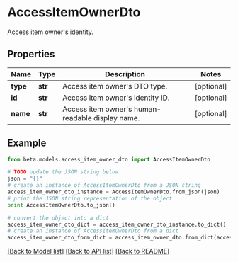 # AccessItemOwnerDto

Access item owner's identity.

## Properties
Name | Type | Description | Notes
------------ | ------------- | ------------- | -------------
**type** | **str** | Access item owner&#39;s DTO type. | [optional] 
**id** | **str** | Access item owner&#39;s identity ID. | [optional] 
**name** | **str** | Access item owner&#39;s human-readable display name. | [optional] 

## Example

```python
from beta.models.access_item_owner_dto import AccessItemOwnerDto

# TODO update the JSON string below
json = "{}"
# create an instance of AccessItemOwnerDto from a JSON string
access_item_owner_dto_instance = AccessItemOwnerDto.from_json(json)
# print the JSON string representation of the object
print AccessItemOwnerDto.to_json()

# convert the object into a dict
access_item_owner_dto_dict = access_item_owner_dto_instance.to_dict()
# create an instance of AccessItemOwnerDto from a dict
access_item_owner_dto_form_dict = access_item_owner_dto.from_dict(access_item_owner_dto_dict)
```
[[Back to Model list]](../README.md#documentation-for-models) [[Back to API list]](../README.md#documentation-for-api-endpoints) [[Back to README]](../README.md)


